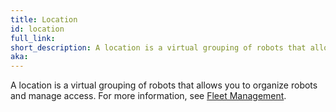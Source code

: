 ```yaml
---
title: Location
id: location
full_link:
short_description: A location is a virtual grouping of robots that allows you to organize robots and manage access.
aka:
---
```


A location is a virtual grouping of robots that allows you to organize robots and manage access.
For more information, see [Fleet Management](/manage/fleet).
